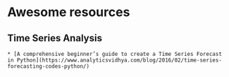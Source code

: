 # Awesome resources
## Time Series Analysis
    * [A comprehensive beginner’s guide to create a Time Series Forecast in Python](https://www.analyticsvidhya.com/blog/2016/02/time-series-forecasting-codes-python/)
